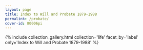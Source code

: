 ```yaml
---
layout: page
title: Index to Will and Probate 1879-1988 
permalink: /probate/
cover-id: 00006pi
---
```


{% include collection_gallery.html collection='life' facet_by='label' only='Index to Will and Probate 1879-1988' %}
